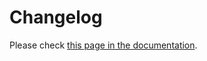 # Changelog

Please check [this page in the documentation](https://hasansezertasan.github.io/hwid/changelog/).
